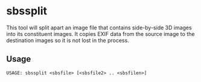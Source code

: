 # sbssplit

This tool will split apart an image file that contains side-by-side 3D images into its constituent images. It copies EXIF data from the source image to the destination images so it is not lost in the process.

## Usage

```
USAGE: sbssplit <sbsfile> [<sbsfile2> .. <sbsfilen>]
```
